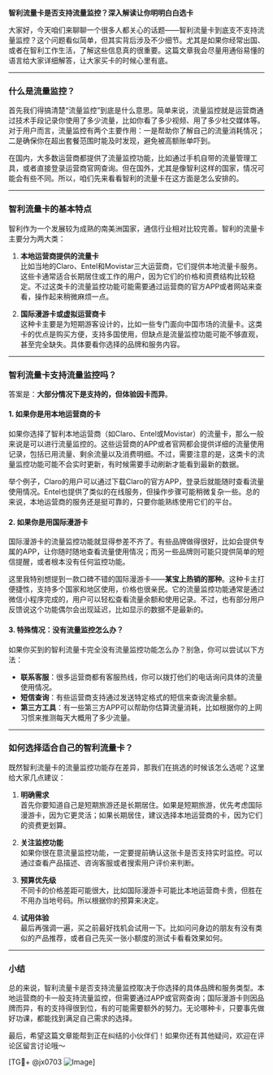 **智利流量卡是否支持流量监控？深入解读让你明明白白选卡**

大家好，今天咱们来聊聊一个很多人都关心的话题——智利流量卡到底支不支持流量监控？这个问题看似简单，但其实背后涉及不少细节。尤其是如果你经常出国、或者在智利工作生活，了解这些信息真的很重要。这篇文章我会尽量用通俗易懂的语言给大家详细解答，让大家买卡的时候心里有底。

---

### 什么是流量监控？

首先我们得搞清楚“流量监控”到底是什么意思。简单来说，流量监控就是运营商通过技术手段记录你使用了多少流量，比如你看了多少视频、用了多少社交媒体等。对于用户而言，流量监控有两个主要作用：一是帮助你了解自己的流量消耗情况；二是确保你在超出套餐范围时能及时发现，避免被高额账单吓到。

在国内，大多数运营商都提供了流量监控功能，比如通过手机自带的流量管理工具，或者直接登录运营商官网查询。但在国外，尤其是像智利这样的国家，情况可能会有些不同。所以，咱们先来看看智利的流量卡在这方面是怎么安排的。

---

### 智利流量卡的基本特点

智利作为一个发展较为成熟的南美洲国家，通信行业相对比较完善。智利的流量卡主要分为两大类：

1. **本地运营商提供的流量卡**  
   比如当地的Claro、Entel和Movistar三大运营商，它们提供本地流量卡服务。这些卡通常适合长期居住或工作的用户，因为它们的价格和资费结构比较稳定。不过这类卡的流量监控功能可能需要通过运营商的官方APP或者网站来查看，操作起来稍微麻烦一点。

2. **国际漫游卡或虚拟运营商卡**  
   这种卡主要是为短期游客设计的，比如一些专门面向中国市场的流量卡。这类卡的优点是购买方便，支持多国使用，但缺点是流量监控功能可能不够直观，甚至完全缺失。具体要看你选择的品牌和服务内容。

---

### 智利流量卡支持流量监控吗？

答案是：**大部分情况下是支持的，但体验因卡而异**。

#### 1. 如果你是用本地运营商的卡  
如果你选择了智利本地运营商（如Claro、Entel或Movistar）的流量卡，那么一般来说是可以进行流量监控的。这些运营商的APP或者官网都会提供详细的流量使用记录，包括已用流量、剩余流量以及消费明细。不过，需要注意的是，这类卡的流量监控功能可能不会实时更新，有时候需要手动刷新才能看到最新的数据。

举个例子，Claro的用户可以通过下载Claro的官方APP，登录后就能随时查看流量使用情况。Entel也提供了类似的在线服务，但操作步骤可能稍微复杂一些。总的来说，本地运营商的服务还是挺可靠的，只要你能熟练使用它们的平台。

#### 2. 如果你是用国际漫游卡  
国际漫游卡的流量监控功能就显得参差不齐了。有些品牌做得很好，比如会提供专属的APP，让你随时随地查看流量使用情况；而另一些品牌则可能只提供简单的短信提醒，或者根本没有任何监控功能。

这里我特别想提到一款口碑不错的国际漫游卡——**某宝上热销的那种**。这种卡主打便捷性，支持多个国家和地区使用，价格也很亲民。它的流量监控功能通常是通过微信小程序完成的，用户可以轻松查看流量余额和使用记录。不过，也有部分用户反馈说这个功能偶尔会出现延迟，比如显示的数据不是最新的。

#### 3. 特殊情况：没有流量监控怎么办？
如果你买到的智利流量卡完全没有流量监控功能怎么办？别急，你可以尝试以下方法：
- **联系客服**：很多运营商都有客服热线，你可以拨打他们的电话询问具体的流量使用情况。
- **短信查询**：有些运营商支持通过发送特定格式的短信来查询流量余额。
- **第三方工具**：有一些第三方APP可以帮助你估算流量消耗，比如根据你的上网习惯来推测每天大概用了多少流量。

---

### 如何选择适合自己的智利流量卡？

既然智利流量卡的流量监控功能存在差异，那我们在挑选的时候该怎么选呢？这里给大家几点建议：

1. **明确需求**  
   首先你要知道自己是短期旅游还是长期居住。如果是短期旅游，优先考虑国际漫游卡，因为它更灵活；如果长期居住，建议选择本地运营商的卡，因为它们的资费更划算。

2. **关注监控功能**  
   如果你很在意流量监控功能，一定要提前确认这张卡是否支持实时监控。可以通过查看产品描述、咨询客服或者搜索用户评价来判断。

3. **预算优先级**  
   不同卡的价格差距可能很大，比如国际漫游卡可能比本地运营商卡贵，但胜在不用办当地号码。所以根据你的预算来决定。

4. **试用体验**  
   最后再强调一遍，买之前最好找机会试用一下。比如问问身边的朋友有没有类似的产品推荐，或者自己先买一张小额度的测试卡看看效果如何。

---

### 小结

总的来说，智利流量卡是否支持流量监控取决于你选择的具体品牌和服务类型。本地运营商的卡一般支持流量监控，但需要通过APP或官网查询；国际漫游卡则因品牌而异，有的支持得很到位，有的可能需要额外的努力。无论哪种卡，只要事先做好功课，都能找到满足自己需求的选择。

最后，希望这篇文章能帮到正在纠结的小伙伴们！如果你还有其他疑问，欢迎在评论区留言讨论哦～

[TG💪+ @jx0703 ![Image](https://github.com/user-attachments/assets/dbca1d08-cadb-493c-b0ec-ad6f7a83f270)]